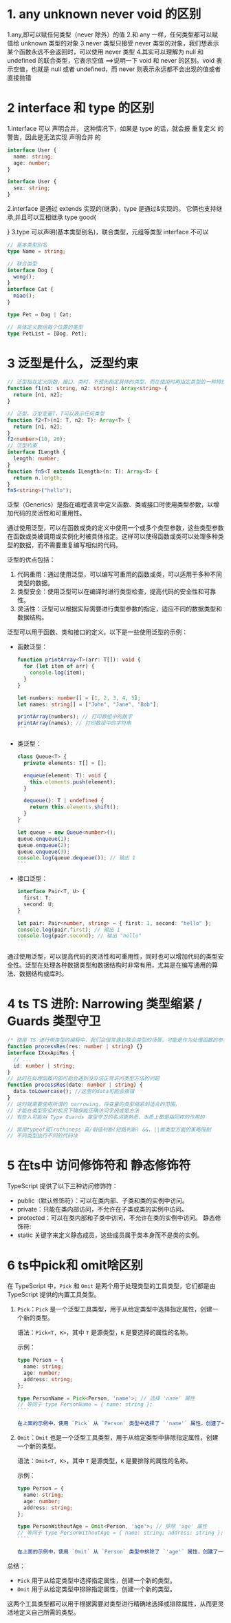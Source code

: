 # 1. any unknown never void 的区别

1.any,即可以赋任何类型（never 除外）的值 2.和 any 一样，任何类型都可以赋值给 unknown 类型的对象
3.never 类型只接受 never 类型的对象，我们想表示某个函数永远不会返回时，可以使用 never 类型 4.其实可以理解为 null 和 undefined 的联合类型，它表示空值
==>说明一下 void 和 never 的区别。void 表示空值，也就是 null 或者 undefined，而 never 则表示永远都不会出现的值或者直接抛错

# 2 interface 和 type 的区别

1.interface 可以 声明合并，
这种情况下，如果是 type 的话，就会报 重复定义 的警告，因此是无法实现 声明合并 的

```ts
interface User {
  name: string;
  age: number;
}

interface User {
  sex: string;
}
```

2.interface 是通过 extends 实现的(继承)，type 是通过&实现的。 它俩也支持继承,并且可以互相继承
type good{

}
3.type 可以声明(基本类型别名)，联合类型，元组等类型 interface 不可以

```ts
// 基本类型别名
type Name = string;

// 联合类型
interface Dog {
  wong();
}
interface Cat {
  miao();
}

type Pet = Dog | Cat;

// 具体定义数组每个位置的类型
type PetList = [Dog, Pet];
```

# 3 泛型是什么，泛型约束

```typescript
// 泛型指在定义函数、接口、类时，不预先指定具体的类型、而在使用时再指定类型的一种特性
function f1(n1: string, n2: string): Array<string> {
  return [n1, n2];
}

// 泛型，泛型变量T，T可以表示任何类型
function f2<T>(n1: T, n2: T): Array<T> {
  return [n1, n2];
}
f2<number>(10, 20);
// 泛型约束
interface ILength {
  length: number;
}
function fn5<T extends ILength>(n: T): Array<T> {
  return n.length;
}
fn5<string>("hello");
```

泛型（Generics）是指在编程语言中定义函数、类或接口时使用类型参数，以增加代码的灵活性和可重用性。

通过使用泛型，可以在函数或类的定义中使用一个或多个类型参数，这些类型参数在函数或类被调用或实例化时被具体指定。这样可以使得函数或类可以处理多种类型的数据，而不需要重复编写相似的代码。

泛型的优点包括：
1. 代码重用：通过使用泛型，可以编写可重用的函数或类，可以适用于多种不同类型的数据。
2. 类型安全：使用泛型可以在编译时进行类型检查，提高代码的安全性和可靠性。
3. 灵活性：泛型可以根据实际需要进行类型参数的指定，适应不同的数据类型和数据结构。

泛型可以用于函数、类和接口的定义。以下是一些使用泛型的示例：

- 函数泛型：
  ````typescript
  function printArray<T>(arr: T[]): void {
    for (let item of arr) {
      console.log(item);
    }
  }

  let numbers: number[] = [1, 2, 3, 4, 5];
  let names: string[] = ["John", "Jane", "Bob"];

  printArray(numbers); // 打印数组中的数字
  printArray(names); // 打印数组中的字符串
  ```

- 类泛型：
  ````typescript
  class Queue<T> {
    private elements: T[] = [];

    enqueue(element: T): void {
      this.elements.push(element);
    }

    dequeue(): T | undefined {
      return this.elements.shift();
    }
  }

  let queue = new Queue<number>();
  queue.enqueue(1);
  queue.enqueue(2);
  queue.enqueue(3);
  console.log(queue.dequeue()); // 输出 1
  ```

- 接口泛型：
  ````typescript
  interface Pair<T, U> {
    first: T;
    second: U;
  }

  let pair: Pair<number, string> = { first: 1, second: "hello" };
  console.log(pair.first); // 输出 1
  console.log(pair.second); // 输出 "hello"
  ```

通过使用泛型，可以提高代码的灵活性和可重用性，同时也可以增加代码的类型安全性。泛型在处理各种数据类型和数据结构时非常有用，尤其是在编写通用的算法、数据结构或库时。

# 4 ts TS 进阶: Narrowing 类型缩紧 / Guards 类型守卫

```ts
/* 使用 TS 进行带类型的编程中，我们会很常遇到联合类型的场景，可能是作为处理函数的参数需要兼容多个类型，又或是外部数据源针对同一个字段给不同类型如下 */
function processRes(res: number | string) {}
interface IXxxApiRes {
  // ...
  id: number | string;
}
// 此时在处理函数内部可能会遇到没办法正常访问类型方法的问题
function processRes(date: number | string) {
  data.toLowercase(); //这里的data可能会报错
}
// 这时就需要使用所谓的 narrowing，将变量的类型缩紧到适合的范围，
// 才能在类型安全的状况下确保能正确访问字段或是方法
// 有些人可能对 Type Guards 类型守卫的名词更熟悉，本质上都是指同样的作用的

// 常用typeof或Truthiness 真/假值判断(短路判断) &&、||做类型方面的策略限制
// 不同类型执行不同的代码块
```

# 5 在ts中 访问修饰符和 静态修饰符
TypeScript 提供了以下三种访问修饰符：
- public（默认修饰符）：可以在类内部、子类和类的实例中访问。
- private：只能在类内部访问，不允许在子类或类的实例中访问。
- protected：可以在类内部和子类中访问，不允许在类的实例中访问。
静态修饰符:
- static 关键字来定义静态成员，这些成员属于类本身而不是类的实例。

# 6 ts中pick和 omit啥区别
在 TypeScript 中，`Pick` 和 `Omit` 是两个用于处理类型的工具类型，它们都是由 TypeScript 提供的内置工具类型。

1. `Pick`：`Pick` 是一个泛型工具类型，用于从给定类型中选择指定属性，创建一个新的类型。

   语法：`Pick<T, K>`，其中 `T` 是源类型，`K` 是要选择的属性的名称。

   示例：
   `````typescript
   type Person = {
     name: string;
     age: number;
     address: string;
   };

   type PersonName = Pick<Person, 'name'>; // 选择 'name' 属性
   // 等同于 type PersonName = { name: string };
   ````

   在上面的示例中，使用 `Pick` 从 `Person` 类型中选择了 `'name'` 属性，创建了一个新的类型 `PersonName`，该类型只包含了 `'name'` 属性。

2. `Omit`：`Omit` 也是一个泛型工具类型，用于从给定类型中排除指定属性，创建一个新的类型。

   语法：`Omit<T, K>`，其中 `T` 是源类型，`K` 是要排除的属性的名称。

   示例：
   `````typescript
   type Person = {
     name: string;
     age: number;
     address: string;
   };

   type PersonWithoutAge = Omit<Person, 'age'>; // 排除 'age' 属性
   // 等同于 type PersonWithoutAge = { name: string; address: string };
   ````

   在上面的示例中，使用 `Omit` 从 `Person` 类型中排除了 `'age'` 属性，创建了一个新的类型 `PersonWithoutAge`，该类型只包含了 `'name'` 和 `'address'` 两个属性。

总结：
- `Pick` 用于从给定类型中选择指定属性，创建一个新的类型。
- `Omit` 用于从给定类型中排除指定属性，创建一个新的类型。

这两个工具类型都可以用于根据需要对类型进行精确地选择或排除属性，从而更灵活地定义自己所需的类型。